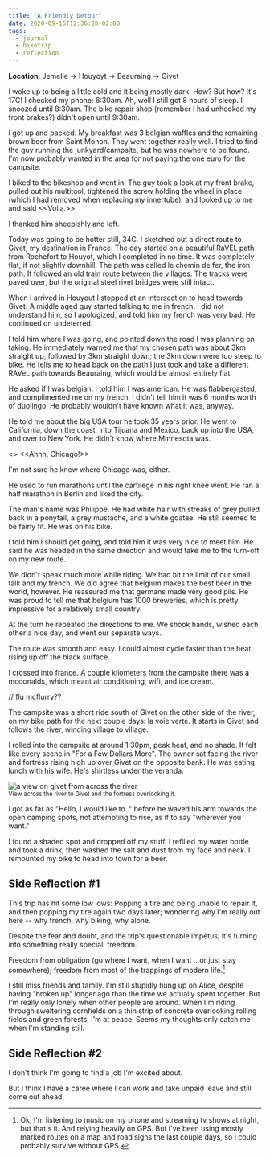```yaml
---
title: "A Friendly Detour"
date: 2020-09-15T12:36:28+02:00
tags:
  - journal
  - biketrip
  - reflection
---
```


**Location**: Jemelle -> Houyoyt -> Beauraing -> Givet

I woke up to being a little cold and it being mostly dark. How? But how? It's
17C! I checked my phone: 6:30am. Ah, well I still got 8 hours of sleep. I
snoozed until 8:30am. The bike repair shop (remember I had unhooked my front
brakes?) didn't open until 9:30am.

I got up and packed. My breakfast was 3 belgian waffles and the remaining brown
beer from Saint Monon. They went together really well. I tried to find the guy
running the junkyard/campsite, but he was nowhere to be found. I'm now probably
wanted in the area for not paying the one euro for the campsite.

I biked to the bikeshop and went in. The guy took a look at my front brake,
pulled out his multitool, tightened the screw holding the wheel in place (which
I had removed when replacing my innertube), and looked up to me and said <<Voila.>>

I thanked him sheepishly and left.

Today was going to be hotter still, 34C. I sketched out a direct route to
Givet, my destination in France. The day started on a beautiful RaVEL path from
Rochefort to Houyot, which I completed in no time. It was completely flat, if
not slightly downhill. The path was called le chemin de fer, the iron path. It
followed an old train route between the villages. The tracks were paved over,
but the original steel rivet bridges were still intact.

When I arrived in Houyout I stopped at an intersection to head towards Givet. A
middle aged guy started talking to me in french. I did not understand him, so I
apologized, and told him my french was very bad. He continued on undeterred.

I told him where I was going, and pointed down the road I was planning on
taking. He immediately warned me that my chosen path was about 3km straight up,
followed by 3km straight down; the 3km down were too steep to bike. He tells me
to head back on the path I just took and take a different RAVeL path towards
Beauraing, which would be almost entirely flat.

He asked if I was belgian. I told him I was american. He was flabbergasted, and
complimented me on my french. I didn't tell him it was 6 months worth of
duolingo. He probably wouldn't have known what it was, anyway.

He told me about the big USA tour he took 35 years prior. He went to
California, down the coast, into Tijuana and Mexico, back up into the USA, and
over to New York. He didn't know where Minnesota was.

<<Pas loin de Chicago.>>
<<Ahhh, Chicago!>>

I'm not sure he knew where Chicago was, either.

He used to run marathons until the cartilege in his right knee went. He ran a
half marathon in Berlin and liked the city.

The man's name was Philippe. He had white hair with streaks of grey pulled back
in a ponytail, a grey mustache, and a white goatee. He still seemed to be
fairly fit. He was on his bike.

I told him I should get going, and told him it was very nice to meet him. He
said he was headed in the same direction and would take me to the turn-off on
my new route.

We didn't speak much more while riding. We had hit the limit of our small talk
and my french. We did agree that belgium makes the best beer in the world,
however. He reassured me that germans made very good pils. He was proud to tell
me that belgium has 1000 breweries, which is pretty impressive for a relatively
small country.

At the turn he repeated the directions to me. We shook hands, wished each other
a nice day, and went our separate ways.

The route was smooth and easy. I could almost cycle faster than the heat rising
up off the black surface.

I crossed into france. A couple kilometers from the campsite there was a
mcdonalds, which meant air conditioning, wifi, and ice cream.

// flu mcflurry??

The campsite was a short ride south of Givet on the other side of the river, on
my bike path for the next couple days: la voie verte. It starts in Givet and
follows the river, winding village to village.

I rolled into the campsite at around 1:30pm, peak heat, and no shade. It felt
like every scene in "For a Few Dollars More". The owner sat facing the river
and fortress rising high up over Givet on the opposite bank.  He was eating
lunch with his wife. He's shirtless under the veranda.

<img style="max-width: 100%; width: auto; height: auto;" src="/images/givet_river.jpg" alt="a view on givet from across the river">
<figcaption><small>View across the river to Givet and the fortress overlooking it.</small></figcaption>

I got as far as "Hello, I would like to.." before he waved his arm towards the
open camping spots, not attempting to rise, as if to say "wherever you want."

I found a shaded spot and dropped off my stuff. I refilled my water bottle and
took a drink, then washed the salt and dust from my face and neck. I remounted
my bike to head into town for a beer.

## Side Reflection #1

This trip has hit some low lows: Popping a tire and being unable to repair it,
and then popping my tire again two days later; wondering why I'm really out
here -- why french, why biking, why alone.

Despite the fear and doubt, and the trip's questionable impetus, it's turning
into something really special: freedom.

Freedom from obligation (go where I want, when I want .. or just stay
somewhere); freedom from most of the trappings of modern life.[^1]

I still miss friends and family. I'm still stupidly hung up on Alice, despite
having "broken up" longer ago than the time we actually spent together. But I'm
really only lonely when other people are around. When I'm riding through
sweltering cornfields on a thin strip of concrete overlooking rolling fields
and green forests, I'm at peace. Seems my thoughts only catch me when I'm
standing still.

## Side Reflection #2

I don't think I'm going to find a job I'm excited about.

But I think I have a caree where I can work and take unpaid leave and still
come out ahead.

[^1]: Ok, I'm listening to music on my phone and streaming tv shows at night,
  but that's it. And relying heavily on GPS. But I've been using mostly marked
  routes on a map and road signs the last couple days, so I could probably
  survive without GPS.
